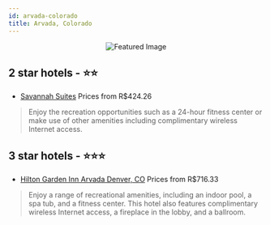 ```yaml
---
id: arvada-colorado
title: Arvada, Colorado
---
```


<center><img src="https://i.travelapi.com/hotels/2000000/1780000/1771700/1771662/8eeea030_z.jpg" alt="Featured Image" /></center>


##  2 star hotels - ⭐️⭐️

-    [Savannah Suites](https://us.hurb.com/hotels/arvada/savannah-suites-JNP-JP533800?cmp=18055) Prices from R$424.26
   > Enjoy the recreation opportunities such as a 24-hour fitness center or make use of other amenities including complimentary wireless Internet access.

##  3 star hotels - ⭐️⭐️⭐️

-    [Hilton Garden Inn Arvada Denver, CO](https://us.hurb.com/hotels/arvada/hilton-garden-inn-arvada-denver-co-JNP-JP02693S?cmp=18055) Prices from R$716.33
   > Enjoy a range of recreational amenities, including an indoor pool, a spa tub, and a fitness center. This hotel also features complimentary wireless Internet access, a fireplace in the lobby, and a ballroom.
